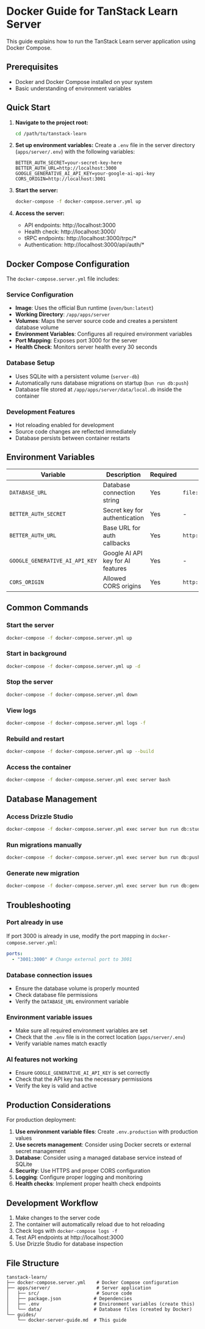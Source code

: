 # Docker Guide for TanStack Learn Server

This guide explains how to run the TanStack Learn server application using Docker Compose.

## Prerequisites

- Docker and Docker Compose installed on your system
- Basic understanding of environment variables

## Quick Start

1. **Navigate to the project root:**

   ```bash
   cd /path/to/tanstack-learn
   ```

2. **Set up environment variables:**
   Create a `.env` file in the server directory (`apps/server/.env`) with the following variables:

   ```env
   BETTER_AUTH_SECRET=your-secret-key-here
   BETTER_AUTH_URL=http://localhost:3000
   GOOGLE_GENERATIVE_AI_API_KEY=your-google-ai-api-key
   CORS_ORIGIN=http://localhost:3001
   ```

3. **Start the server:**

   ```bash
   docker-compose -f docker-compose.server.yml up
   ```

4. **Access the server:**
   - API endpoints: http://localhost:3000
   - Health check: http://localhost:3000/
   - tRPC endpoints: http://localhost:3000/trpc/\*
   - Authentication: http://localhost:3000/api/auth/\*

## Docker Compose Configuration

The `docker-compose.server.yml` file includes:

### Service Configuration

- **Image**: Uses the official Bun runtime (`oven/bun:latest`)
- **Working Directory**: `/app/apps/server`
- **Volumes**: Maps the server source code and creates a persistent database volume
- **Environment Variables**: Configures all required environment variables
- **Port Mapping**: Exposes port 3000 for the server
- **Health Check**: Monitors server health every 30 seconds

### Database Setup

- Uses SQLite with a persistent volume (`server-db`)
- Automatically runs database migrations on startup (`bun run db:push`)
- Database file stored at `/app/apps/server/data/local.db` inside the container

### Development Features

- Hot reloading enabled for development
- Source code changes are reflected immediately
- Database persists between container restarts

## Environment Variables

| Variable                       | Description                       | Required | Default                               |
| ------------------------------ | --------------------------------- | -------- | ------------------------------------- |
| `DATABASE_URL`                 | Database connection string        | Yes      | `file:/app/apps/server/data/local.db` |
| `BETTER_AUTH_SECRET`           | Secret key for authentication     | Yes      | -                                     |
| `BETTER_AUTH_URL`              | Base URL for auth callbacks       | Yes      | `http://localhost:3000`               |
| `GOOGLE_GENERATIVE_AI_API_KEY` | Google AI API key for AI features | Yes      | -                                     |
| `CORS_ORIGIN`                  | Allowed CORS origins              | Yes      | `http://localhost:3001`               |

## Common Commands

### Start the server

```bash
docker-compose -f docker-compose.server.yml up
```

### Start in background

```bash
docker-compose -f docker-compose.server.yml up -d
```

### Stop the server

```bash
docker-compose -f docker-compose.server.yml down
```

### View logs

```bash
docker-compose -f docker-compose.server.yml logs -f
```

### Rebuild and restart

```bash
docker-compose -f docker-compose.server.yml up --build
```

### Access the container

```bash
docker-compose -f docker-compose.server.yml exec server bash
```

## Database Management

### Access Drizzle Studio

```bash
docker-compose -f docker-compose.server.yml exec server bun run db:studio
```

### Run migrations manually

```bash
docker-compose -f docker-compose.server.yml exec server bun run db:push
```

### Generate new migration

```bash
docker-compose -f docker-compose.server.yml exec server bun run db:generate
```

## Troubleshooting

### Port already in use

If port 3000 is already in use, modify the port mapping in `docker-compose.server.yml`:

```yaml
ports:
  - "3001:3000" # Change external port to 3001
```

### Database connection issues

- Ensure the database volume is properly mounted
- Check database file permissions
- Verify the `DATABASE_URL` environment variable

### Environment variable issues

- Make sure all required environment variables are set
- Check that the `.env` file is in the correct location (`apps/server/.env`)
- Verify variable names match exactly

### AI features not working

- Ensure `GOOGLE_GENERATIVE_AI_API_KEY` is set correctly
- Check that the API key has the necessary permissions
- Verify the key is valid and active

## Production Considerations

For production deployment:

1. **Use environment variable files**: Create `.env.production` with production values
2. **Use secrets management**: Consider using Docker secrets or external secret management
3. **Database**: Consider using a managed database service instead of SQLite
4. **Security**: Use HTTPS and proper CORS configuration
5. **Logging**: Configure proper logging and monitoring
6. **Health checks**: Implement proper health check endpoints

## Development Workflow

1. Make changes to the server code
2. The container will automatically reload due to hot reloading
3. Check logs with `docker-compose logs -f`
4. Test API endpoints at http://localhost:3000
5. Use Drizzle Studio for database inspection

## File Structure

```
tanstack-learn/
├── docker-compose.server.yml    # Docker Compose configuration
├── apps/server/                 # Server application
│   ├── src/                     # Source code
│   ├── package.json            # Dependencies
│   ├── .env                    # Environment variables (create this)
│   └── data/                   # Database files (created by Docker)
└── guides/
    └── docker-server-guide.md  # This guide
```
